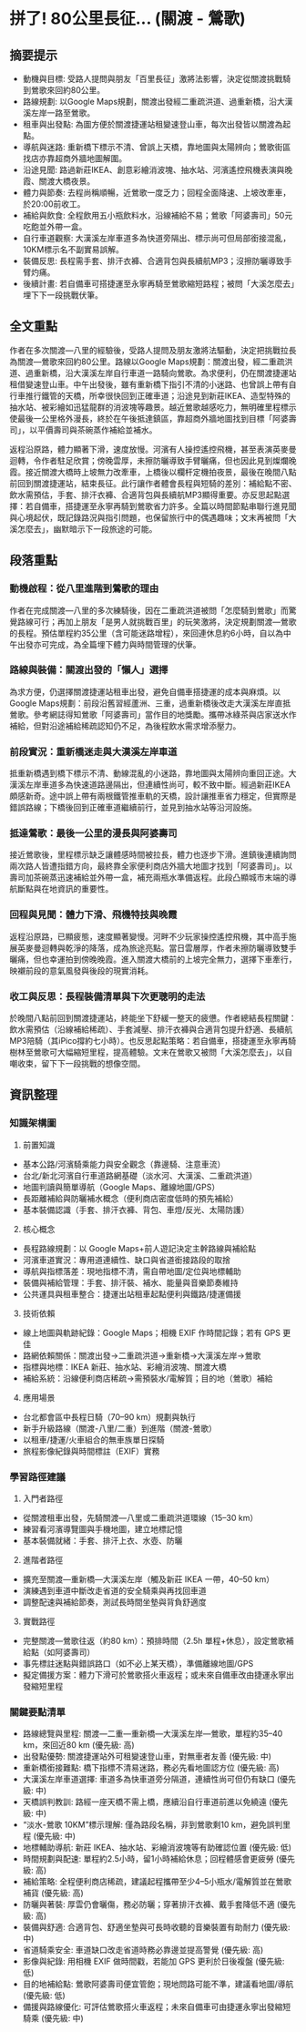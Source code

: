 # 拼了! 80公里長征... (關渡 - 鶯歌)

## 摘要提示
- 動機與目標: 受路人提問與朋友「百里長征」激將法影響，決定從關渡挑戰騎到鶯歌來回約80公里。
- 路線規劃: 以Google Maps規劃，關渡出發經二重疏洪道、過重新橋，沿大漢溪左岸一路至鶯歌。
- 租車與出發點: 為圖方便於關渡捷運站租變速登山車，每次出發皆以關渡為起點。
- 導航與迷路: 重新橋下標示不清、曾誤上天橋，靠地圖與太陽辨向；鶯歌街區找店亦靠超商外牆地圖解圍。
- 沿途見聞: 路過新莊IKEA、創意彩繪消波塊、抽水站、河濱遙控飛機表演與晚霞、關渡大橋夜景。
- 體力與節奏: 去程尚稱順暢，近鶯歌一度乏力；回程全面降速、上坡改牽車，於20:00前收工。
- 補給與飲食: 全程飲用五小瓶飲料水，沿線補給不易；鶯歌「阿婆壽司」50元吃飽並外帶一盒。
- 自行車道觀察: 大漢溪左岸車道多為快道旁隔出、標示尚可但局部銜接混亂，10KM標示名不副實易誤解。
- 裝備反思: 長程需手套、排汗衣褲、合適背包與長續航MP3；沒擦防曬導致手臂灼痛。
- 後續計畫: 若自備車可搭捷運至永寧再騎至鶯歌縮短路程；被問「大溪怎麼去」埋下下一段挑戰伏筆。

## 全文重點
作者在多次關渡—八里的經驗後，受路人提問及朋友激將法驅動，決定把挑戰拉長為關渡—鶯歌來回約80公里。路線以Google Maps規劃：關渡出發，經二重疏洪道、過重新橋，沿大漢溪左岸自行車道一路騎向鶯歌。為求便利，仍在關渡捷運站租借變速登山車。中午出發後，雖有重新橋下指引不清的小迷路、也曾誤上帶有自行車推行鐵管的天橋，所幸很快回到正確車道；沿途見到新莊IKEA、造型特殊的抽水站、被彩繪如迅猛龍群的消波塊等趣景。越近鶯歌越感吃力，無明確里程標示使最後一公里格外漫長，終於在午後抵達鎮區，靠超商外牆地圖找到目標「阿婆壽司」，以平價壽司與茶碗蒸作補給並補水。

返程沿原路，體力顯著下滑，速度放慢。河濱有人操控遙控飛機，甚至表演英麥曼迴轉，令作者駐足欣賞；傍晚雲厚，未擦防曬導致手臂曬痛，但也因此見到燦爛晚霞。接近關渡大橋時上坡無力改牽車，上橋後以欄杆定機拍夜景，最後在晚間八點前回到關渡捷運站，結束長征。此行讓作者體會長程與短騎的差別：補給點不密、飲水需預估，手套、排汗衣褲、合適背包與長續航MP3顯得重要。亦反思起點選擇：若自備車，搭捷運至永寧再騎到鶯歌省力許多。全篇以時間節點串聯行進見聞與心境起伏，既記錄路況與指引問題，也保留旅行中的偶遇趣味；文末再被問「大溪怎麼去」，幽默暗示下一段旅途的可能。

## 段落重點
### 動機啟程：從八里進階到鶯歌的理由
作者在完成關渡—八里的多次練騎後，因在二重疏洪道被問「怎麼騎到鶯歌」而驚覺路線可行；再加上朋友「是男人就挑戰百里」的玩笑激將，決定規劃關渡—鶯歌的長程。預估單程約35公里（含可能迷路增程），來回連休息約6小時，自以為中午出發亦可完成，為全篇埋下體力與時間管理的伏筆。

### 路線與裝備：關渡出發的「懶人」選擇
為求方便，仍選擇關渡捷運站租車出發，避免自備車搭捷運的成本與麻煩。以Google Maps規劃：前段沿舊習經蘆洲、三重，過重新橋後改走大漢溪左岸直抵鶯歌。參考網誌得知鶯歌「阿婆壽司」當作目的地獎勵。攜帶冰綠茶與店家送水作補給，但對沿途補給稀疏認知仍不足，為後程飲水需求增添壓力。

### 前段實況：重新橋迷走與大漢溪左岸車道
抵重新橋遇到橋下標示不清、動線混亂的小迷路，靠地圖與太陽辨向重回正途。大漢溪左岸車道多為快速道路邊隔出，但連續性尚可，較不致中斷。經過新莊IKEA頗感新奇。途中誤上帶有兩根鐵管推車軌的天橋，設計讓推車省力穩定，但實際是錯誤路線；下橋後回到正確車道繼續前行，並見到抽水站等沿河設施。

### 抵達鶯歌：最後一公里的漫長與阿婆壽司
接近鶯歌後，里程標示缺乏讓體感時間被拉長，體力也逐步下滑。進鎮後連續詢問兩次路人皆遭指錯方向，最終靠全家便利商店外牆大地圖才找到「阿婆壽司」。以壽司加茶碗蒸迅速補給並外帶一盒，補充兩瓶水準備返程。此段凸顯城市末端的導航斷點與在地資訊的重要性。

### 回程與見聞：體力下滑、飛機特技與晚霞
返程沿原路，已顯疲態，速度顯著變慢。河畔不少玩家操控遙控飛機，其中高手施展英麥曼迴轉與乾淨的降落，成為旅途亮點。當日雲層厚，作者未擦防曬導致雙手曬痛，但也幸運拍到傍晚晚霞。進入關渡大橋前的上坡完全無力，選擇下車牽行，映襯前段的意氣風發與後段的現實消耗。

### 收工與反思：長程裝備清單與下次更聰明的走法
於晚間八點前回到關渡捷運站，終能坐下舒緩一整天的疲憊。作者總結長程關鍵：飲水需預估（沿線補給稀疏）、手套減壓、排汗衣褲與合適背包提升舒適、長續航MP3陪騎（其iPico撐約七小時）。也反思起點策略：若自備車，搭捷運至永寧再騎樹林至鶯歌可大幅縮短里程，提高體驗。文末在鶯歌又被問「大溪怎麼去」，以自嘲收束，留下下一段挑戰的想像空間。

## 資訊整理

### 知識架構圖
1. 前置知識
- 基本公路/河濱騎乘能力與安全觀念（靠邊騎、注意車流）
- 台北/新北河濱自行車道路網基礎（淡水河、大漢溪、二重疏洪道）
- 地圖判讀與簡單導航（Google Maps、離線地圖/GPS）
- 長距離補給與防曬補水概念（便利商店密度低時的預先補給）
- 基本裝備認識（手套、排汗衣褲、背包、車燈/反光、太陽防護）

2. 核心概念
- 長程路線規劃：以 Google Maps+前人遊記決定主幹路線與補給點
- 河濱車道實況：專用道連續性、缺口與省道銜接路段的取捨
- 導航與指標落差：現地指標不清，需自帶地圖/定位與地標輔助
- 裝備與補給管理：手套、排汗裝、補水、能量與音樂節奏維持
- 公共運具與租車整合：捷運出站租車起點便利與鐵路/捷運備援

3. 技術依賴
- 線上地圖與軌跡紀錄：Google Maps；相機 EXIF 作時間記錄；若有 GPS 更佳
- 路網依賴關係：關渡出發→二重疏洪道→重新橋→大漢溪左岸→鶯歌
- 指標與地標：IKEA 新莊、抽水站、彩繪消波塊、關渡大橋
- 補給系統：沿線便利商店稀疏→需預裝水/電解質；目的地（鶯歌）補給

4. 應用場景
- 台北都會區中長程日騎（70–90 km）規劃與執行
- 新手升級路線（關渡-八里/二重）到進階（關渡-鶯歌）
- 以租車/捷運/火車組合的無車族單日探騎
- 旅程影像紀錄與時間標註（EXIF）實務

### 學習路徑建議
1. 入門者路徑
- 從關渡租車出發，先騎關渡—八里或二重疏洪道環線（15–30 km）
- 練習看河濱導覽圖與手機地圖，建立地標記憶
- 基本裝備就緒：手套、排汗上衣、水壺、防曬

2. 進階者路徑
- 擴充至關渡—重新橋—大漢溪左岸（觸及新莊 IKEA 一帶，40–50 km）
- 演練遇到車道中斷改走省道的安全騎乘與再找回車道
- 調整配速與補給節奏，測試長時間坐墊與背負舒適度

3. 實戰路徑
- 完整關渡—鶯歌往返（約80 km）：預排時間（2.5h 單程+休息），設定鶯歌補給點（如阿婆壽司）
- 事先標註迷點與錯誤路口（如不必上某天橋），準備離線地圖/GPS
- 擬定備援方案：體力下滑可於鶯歌搭火車返程；或未來自備車改由捷運永寧出發縮短里程

### 關鍵要點清單
- 路線總覽與里程: 關渡—二重—重新橋—大漢溪左岸—鶯歌，單程約35–40 km，來回近80 km (優先級: 高)
- 出發點優勢: 關渡捷運站外可租變速登山車，對無車者友善 (優先級: 中)
- 重新橋銜接難點: 橋下指標不清易迷路，務必先看地圖認方位 (優先級: 高)
- 大漢溪左岸車道選擇: 車道多為快車道旁分隔道，連續性尚可但仍有缺口 (優先級: 中)
- 天橋誤判教訓: 路經一座天橋不需上橋，應續沿自行車道前進以免繞遠 (優先級: 中)
- “淡水-鶯歌 10KM”標示理解: 僅為路段名稱，非到鶯歌剩10 km，避免誤判里程 (優先級: 中)
- 地標輔助導航: 新莊 IKEA、抽水站、彩繪消波塊等有助確認位置 (優先級: 低)
- 時間規劃與配速: 單程約2.5小時，留1小時補給休息；回程體感會更疲勞 (優先級: 高)
- 補給策略: 全程便利商店稀疏，建議起程攜帶至少4–5小瓶水/電解質並在鶯歌補貨 (優先級: 高)
- 防曬與著裝: 厚雲仍會曬傷，務必防曬；穿著排汗衣褲、戴手套降低不適 (優先級: 高)
- 裝備與舒適: 合適背包、舒適坐墊與可長時收聽的音樂裝置有助耐力 (優先級: 中)
- 省道騎乘安全: 車道缺口改走省道時務必靠邊並提高警覺 (優先級: 高)
- 影像與紀錄: 用相機 EXIF 做時間戳，若能加 GPS 更利於日後複盤 (優先級: 低)
- 目的地補給點: 鶯歌阿婆壽司便宜管飽；現地問路可能不準，建議看地圖/導航 (優先級: 低)
- 備援與路線優化: 可評估鶯歌搭火車返程；未來自備車可由捷運永寧出發縮短騎乘 (優先級: 中)